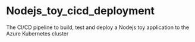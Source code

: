 # Nodejs_toy_cicd_deployment
The CI/CD pipeline to build, test and deploy a Nodejs toy application to the Azure Kubernetes cluster

